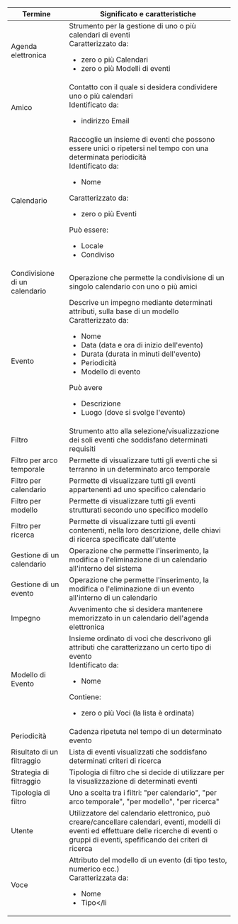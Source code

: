 Termine | Significato e caratteristiche
--- | ---
Agenda elettronica | Strumento per la gestione di uno o più calendari di eventi <br>Caratterizzato da:<ul><li>zero o più Calendari</li><li>zero o più Modelli di eventi</li></ul>
Amico | Contatto con il quale si desidera condividere uno o più calendari<br> Identificato da:<ul><li>indirizzo Email</li></ul>
Calendario | Raccoglie un insieme di eventi che possono essere unici o ripetersi nel tempo con una determinata periodicità<br>Identificato da:<br><ul><li>Nome</li></ul>Caratterizzato da:<ul><li>zero o più Eventi</li></ul>Può essere:<ul><li>Locale</li><li>Condiviso</li></ul>
Condivisione di un calendario | Operazione che permette la condivisione di un singolo calendario con uno o più amici
Evento | Descrive un impegno mediante determinati attributi, sulla base di un modello<br>Caratterizzato da:<ul><li>Nome</li><li>Data (data e ora di inizio dell'evento)</li><li>Durata (durata in minuti dell'evento)</li><li>Periodicità</li><li>Modello di evento</li></ul>Può avere<ul><li>Descrizione</li><li>Luogo (dove si svolge l'evento)</li></ul>
Filtro | Strumento atto alla selezione/visualizzazione dei soli eventi che soddisfano determinati requisiti
Filtro per arco temporale | Permette di visualizzare tutti gli eventi che si terranno in un determinato arco temporale
Filtro per calendario | Permette di visualizzare tutti gli eventi appartenenti ad uno specifico calendario
Filtro per modello | Permette di visualizzare tutti gli eventi strutturati secondo uno specifico modello
Filtro per ricerca | Permette di visualizzare tutti gli eventi contenenti, nella loro descrizione, delle chiavi di ricerca specificate dall'utente
Gestione di un calendario | Operazione che permette l'inserimento, la modifica o l'eliminazione di un calendario all'interno del sistema
Gestione di un evento | Operazione che permette l'inserimento, la modifica o l'eliminazione di un evento all'interno di un calendario
Impegno | Avvenimento che si desidera mantenere memorizzato in un calendario dell'agenda elettronica
Modello di Evento | Insieme ordinato di voci che descrivono gli attributi che caratterizzano un certo tipo di evento<br>Identificato da:<ul><li>Nome</li></ul>Contiene:<ul><li>zero o più Voci (la lista è ordinata)</li></ul>
Periodicità | Cadenza ripetuta nel tempo di un determinato evento
Risultato di un filtraggio | Lista di eventi visualizzati che soddisfano determinati criteri di ricerca
Strategia di filtraggio | Tipologia di filtro che si decide di utilizzare per la visualizzazione di determinati eventi 
Tipologia di filtro | Uno a scelta tra i filtri: "per calendario", "per arco temporale", "per modello", "per ricerca"
Utente | Utilizzatore del calendario elettronico, può creare/cancellare calendari, eventi, modelli di eventi ed effettuare delle ricerche di eventi o gruppi di eventi, spefificando dei criteri di ricerca
Voce | Attributo del modello di un evento (di tipo testo, numerico ecc.)<br>Caratterizzata da:<ul><li>Nome</li><li>Tipo</li</ul>
